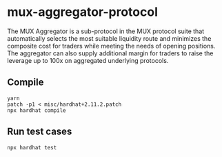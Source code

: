 # mux-aggregator-protocol

The MUX Aggregator is a sub-protocol in the MUX protocol suite that automatically selects the most suitable liquidity route and minimizes the composite cost for traders while meeting the needs of opening positions. The aggregator can also supply additional margin for traders to raise the leverage up to 100x on aggregated underlying protocols.

## Compile

```
yarn
patch -p1 < misc/hardhat+2.11.2.patch
npx hardhat compile
```

## Run test cases

```
npx hardhat test
```
